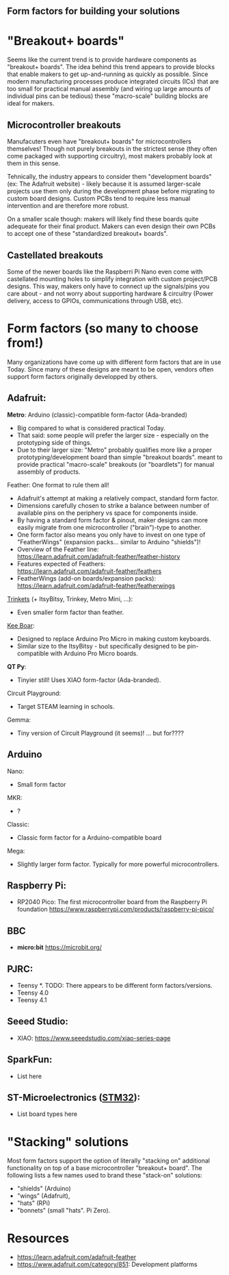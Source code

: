 [STM32]: <https://www.st.com/en/microcontrollers-microprocessors/stm32-32-bit-arm-cortex-mcus.html>
[SparkFun]: <https://www.sparkfun.com/>

## Form factors for building your solutions
<!----------------------------------------------------------------------------->

# "Breakout+ boards"
Seems like the current trend is to provide hardware components as "breakout+
boards".  The idea behind this trend appears to provide blocks that enable
makers to get up-and-running as quickly as possible. Since modern manufacturing
processes produce integrated circuits (ICs) that are too small for practical
manual assembly (and wiring up large amounts of individual pins can be tedious)
these "macro-scale" building blocks are ideal for makers.

## Microcontroller breakouts
Manufacuters even have "breakout+ boards" for microcontrollers themselves!
Though not purely breakouts in the strictest sense (they often come packaged
with supporting circuitry), most makers probably look at them in this sense.

Tehnically, the industry appears to consider them "development boards" (ex:
The Adafruit website) - likely because it is assumed larger-scale projects
use them only during the development phase before migrating to custom board
designs. Custom PCBs tend to require less manual intervention and are therefore
more robust.

On a smaller scale though: makers will likely find these boards quite adequeate
for their final product. Makers can even design their own PCBs to accept one of
these "standardized breakout+ boards".

## Castellated breakouts
Some of the newer boards like the Raspberri Pi Nano even come with castellated
mounting holes to simplify integration with custom project/PCB designs.
This way, makers only have to connect up the signals/pins you care about -
and not worry about supporting hardware & circuitry (Power delivery, access to
GPIOs, communications through USB, etc).

# Form factors (so many to choose from!)
Many organizations have come up with different form factors that are in use Today.
Since many of these designs are meant to be open, vendors often support form factors
originally developped by others.

## Adafruit:
<!----------------------------------------------------------------------------->
**Metro**: Arduino (classic)-compatible form-factor (Ada-branded)
- Big compared to what is considered practical Today.
- That said: some people will prefer the larger size - especially on the
  prototyping side of things.
- Due to their larger size: "Metro" probably qualifies more like a proper
  prototyping/development board than simple "breakout boards".
  meant to provide practical "macro-scale" breakouts (or "boardlets") for manual
  assembly of products.

Feather: One format to rule them all!
- Adafruit's attempt at making a relatively compact, standard form factor.
- Dimensions carefully chosen to strike a balance between number of available
  pins on the periphery vs space for components inside.
- By having a standard form factor & pinout, maker designs can more easily migrate
  from one microcontroller ("brain")-type to another.
- One form factor also means you only have to invest on one type of "FeatherWings"
  (expansion packs... similar to Arduino "shields")!
- Overview of the Feather line:<br>
  <https://learn.adafruit.com/adafruit-feather/feather-history>
- Features expected of Feathers:<br>
  <https://learn.adafruit.com/adafruit-feather/feathers>
- FeatherWings (add-on boards/expansion packs):<br>
  https://learn.adafruit.com/adafruit-feather/featherwings

[Trinkets](https://www.adafruit.com/category/261) (+ ItsyBitsy, Trinkey, Metro Mini, ...):
- Even smaller form factor than feather.

[Kee Boar](https://learn.adafruit.com/adafruit-kb2040):
- Designed to replace Arduino Pro Micro in making custom keyboards.
- Similar size to the ItsyBitsy - but specifically designed to be pin-compatible
  with Arduino Pro Micro boards.

**QT Py**:
- Tinyier still! Uses XIAO form-factor (Ada-branded).

Circuit Playground:
- Target STEAM learning in schools.

Gemma:
- Tiny version of Circuit Playground (it seems)! ... but for????


## Arduino
<!----------------------------------------------------------------------------->
Nano:
- Small form factor

MKR:
- ?

Classic:
- Classic form factor for a Arduino-compatible board

Mega:
- Slightly larger form factor. Typically for more powerful microcontrollers.

## Raspberry Pi:
<!----------------------------------------------------------------------------->
- RP2040 Pico: The first microcontroller board from the Raspberry Pi foundation
  <https://www.raspberrypi.com/products/raspberry-pi-pico/>

## BBC
<!----------------------------------------------------------------------------->
- **micro:bit** <https://microbit.org/>

## PJRC:
<!----------------------------------------------------------------------------->
- Teensy \*. TODO: There appears to be different form factors/versions.
- Teensy 4.0
- Teensy 4.1


## Seeed Studio:
<!----------------------------------------------------------------------------->
- XIAO: <https://www.seeedstudio.com/xiao-series-page>

## SparkFun:
<!----------------------------------------------------------------------------->
- List here

## ST-Microelectronics ([STM32]):
<!----------------------------------------------------------------------------->
- List board types here

# "Stacking" solutions
Most form factors support the option of literally "stacking on" additional
functionality on top of a base microcontroller "breakout+ board". The following
lists a few names used to brand these "stack-on" solutions:
- "shields" (Arduino)
- "wings" (Adafruit),
- "hats" (RPi)
- "bonnets" (small "hats". Pi Zero).

# Resources
<!----------------------------------------------------------------------------->
- <https://learn.adafruit.com/adafruit-feather>
- <https://www.adafruit.com/category/851>: Development platforms